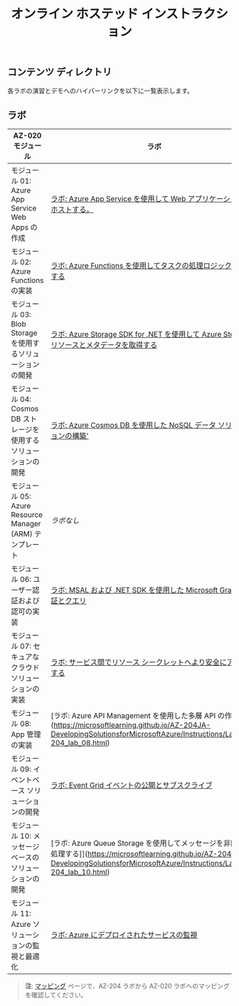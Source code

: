 ﻿---
title: オンライン ホステッド インストラクション
permalink: index.html
layout: home
---

## コンテンツ ディレクトリ

各ラボの演習とデモへのハイパーリンクを以下に一覧表示します。

## ラボ

| AZ-020 モジュール | ラボ |
| --- | --- |
| モジュール 01: Azure App Service Web Apps の作成 | [ラボ: Azure App Service を使用して Web アプリケーションをホストする。](https://microsoftlearning.github.io/AZ-204JA-DevelopingSolutionsforMicrosoftAzure/Instructions/Labs/AZ-204_lab_01.html) |
| モジュール 02: Azure Functions の実装 | [ラボ: Azure Functions を使用してタスクの処理ロジックを実装する](https://microsoftlearning.github.io/AZ-204JA-DevelopingSolutionsforMicrosoftAzure/Instructions/Labs/AZ-204_lab_02.html) |
| モジュール 03: Blob Storage を使用するソリューションの開発 | [ラボ: Azure Storage SDK for .NET を使用して Azure Storage リソースとメタデータを取得する](https://microsoftlearning.github.io/AZ-204JA-DevelopingSolutionsforMicrosoftAzure/Instructions/Labs/AZ-204_lab_03.html) |
| モジュール 04: Cosmos DB ストレージを使用するソリューションの開発 | [ラボ: Azure Cosmos DB を使用した NoSQL データ ソリューションの構築'](https://microsoftlearning.github.io/AZ-204JA-DevelopingSolutionsforMicrosoftAzure/Instructions/Labs/AZ-204_lab_04.html) |
| モジュール 05: Azure Resource Manager (ARM) テンプレート | *ラボなし* |
| モジュール 06: ユーザー認証および認可の実装 | [ラボ: MSAL および .NET SDK を使用した Microsoft Graph の認証とクエリ](https://microsoftlearning.github.io/AZ-204JA-DevelopingSolutionsforMicrosoftAzure/Instructions/Labs/AZ-204_lab_06.html) |
| モジュール 07: セキュアなクラウド ソリューションの実装 | [ラボ: サービス間でリソース シークレットへより安全にアクセスする](https://microsoftlearning.github.io/AZ-204JA-DevelopingSolutionsforMicrosoftAzure/Instructions/Labs/AZ-204_lab_07.html) |
| モジュール 08: App 管理の実装 | [ラボ: Azure API Management を使用した多層 API の作成] ](https://microsoftlearning.github.io/AZ-204JA-DevelopingSolutionsforMicrosoftAzure/Instructions/Labs/AZ-204_lab_08.html) |
| モジュール 09: イベントベース ソリューションの開発 | [ラボ: Event Grid イベントの公開とサブスクライブ](https://microsoftlearning.github.io/AZ-204JA-DevelopingSolutionsforMicrosoftAzure/Instructions/Labs/AZ-204_lab_09.html) |
| モジュール 10: メッセージベースのソリューションの開発 | [ラボ: Azure Queue Storage を使用してメッセージを非同期に処理する]](https://microsoftlearning.github.io/AZ-204JA-DevelopingSolutionsforMicrosoftAzure/Instructions/Labs/AZ-204_lab_10.html) |
| モジュール 11: Azure ソリューションの監視と最適化 | [ラボ: Azure にデプロイされたサービスの監視](https://microsoftlearning.github.io/AZ-204JA-DevelopingSolutionsforMicrosoftAzure/Instructions/Labs/AZ-204_lab_11.html) |

> **注**: [マッピング](mapping.md) ページで、AZ-204 ラボから AZ-020 ラボへのマッピングを確認してください。
